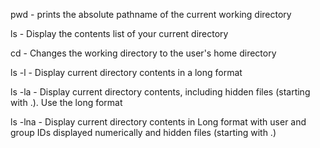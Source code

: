 pwd - prints the absolute pathname of the current working directory

ls - Display the contents list of your current directory

cd - Changes the working directory to the user's home directory

ls -l - Display current directory contents in a long format

ls -la - Display current directory contents, including hidden files (starting with .). Use the long format

ls -lna - Display current directory contents in Long format with user and group IDs displayed numerically and hidden files (starting with .)
